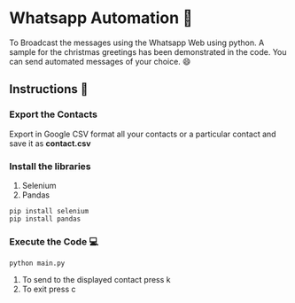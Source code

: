 # Whatsapp Automation :rocket:

To Broadcast the messages using the Whatsapp Web using python.
A sample for the christmas greetings has been demonstrated in the code.
<Enter>
You can send automated messages of your choice.
:smile:

## Instructions :blue_book:
### Export the Contacts
 Export in Google CSV format all your contacts or a particular contact and save it as **contact.csv** 
 
### Install the libraries
 1) Selenium  
 2) Pandas
```
pip install selenium 
pip install pandas
```

### Execute the Code :computer:
```
python main.py
```
1) To send to the displayed contact press k
2) To exit press c
